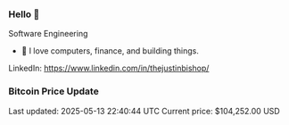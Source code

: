 ### Hello 🤙  

Software Engineering

- 🔭 I love computers, finance, and building things.
  
LinkedIn: https://www.linkedin.com/in/thejustinbishop/  




























































### Bitcoin Price Update
Last updated: 2025-05-13 22:40:44 UTC
Current price: $104,252.00 USD
